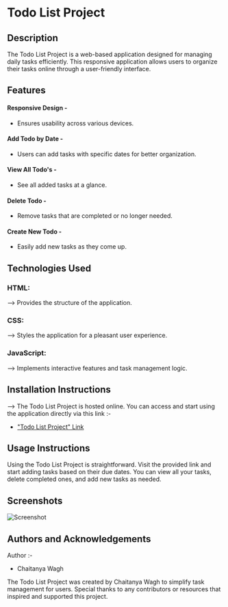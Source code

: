 # Todo List Project
## Description

The Todo List Project is a web-based application designed for managing daily tasks efficiently. This responsive application allows users to organize their tasks online through a user-friendly interface.

## Features

#### Responsive Design -
- Ensures usability across various devices.

#### Add Todo by Date -
- Users can add tasks with specific dates for better organization.

#### View All Todo's -
- See all added tasks at a glance.

#### Delete Todo -
- Remove tasks that are completed or no longer needed.

#### Create New Todo -
- Easily add new tasks as they come up.

## Technologies Used

### HTML: 
--> Provides the structure of the application.
### CSS: 
--> Styles the application for a pleasant user experience.
### JavaScript: 
--> Implements interactive features and task management logic.

## Installation Instructions
--> The Todo List Project is hosted online. You can access and start using the application directly via this link :-
- ["Todo List Project" Link](https://technotodolist.netlify.app/)

## Usage Instructions
Using the Todo List Project is straightforward. Visit the provided link and start adding tasks based on their due dates. You can view all your tasks, delete completed ones, and add new tasks as needed.

## Screenshots
![Screenshot](https://nothing/)

## Authors and Acknowledgements
Author :-
- Chaitanya Wagh

The Todo List Project was created by Chaitanya Wagh to simplify task management for users. Special thanks to any contributors or resources that inspired and supported this project.

